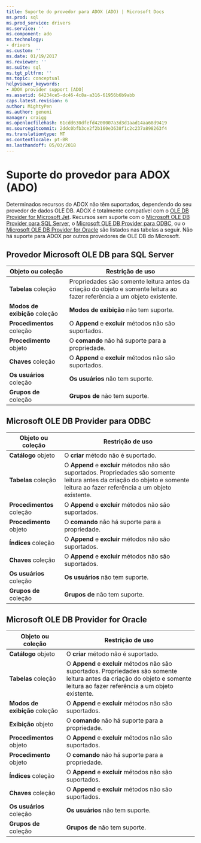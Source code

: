 ```yaml
---
title: Suporte do provedor para ADOX (ADO) | Microsoft Docs
ms.prod: sql
ms.prod_service: drivers
ms.service: ''
ms.component: ado
ms.technology:
- drivers
ms.custom: ''
ms.date: 01/19/2017
ms.reviewer: ''
ms.suite: sql
ms.tgt_pltfrm: ''
ms.topic: conceptual
helpviewer_keywords:
- ADOX provider support [ADO]
ms.assetid: 64234ce5-dc46-4c8a-a316-61956b6b9abb
caps.latest.revision: 6
author: MightyPen
ms.author: genemi
manager: craigg
ms.openlocfilehash: 61cdd630dfefd4200007a3d3d1aad14aa68d9419
ms.sourcegitcommit: 2ddc0bfb3ce2f2b160e3638f1c2c237a898263f4
ms.translationtype: MT
ms.contentlocale: pt-BR
ms.lasthandoff: 05/03/2018
---
```

# <a name="provider-support-for-adox-ado"></a>Suporte do provedor para ADOX (ADO)
Determinados recursos do ADOX não têm suportados, dependendo do seu provedor de dados OLE DB. ADOX é totalmente compatível com o [OLE DB Provider for Microsoft Jet](../../../ado/guide/appendixes/microsoft-ole-db-provider-for-microsoft-jet.md). Recursos sem suporte com o [Microsoft OLE DB Provider para SQL Server](../../../ado/guide/appendixes/microsoft-ole-db-provider-for-sql-server.md), o [Microsoft OLE DB Provider para ODBC](../../../ado/guide/appendixes/microsoft-ole-db-provider-for-odbc.md), ou o [Microsoft OLE DB Provider for Oracle](../../../ado/guide/appendixes/microsoft-ole-db-provider-for-oracle.md) são listados nas tabelas a seguir. Não há suporte para ADOX por outros provedores de OLE DB do Microsoft.  
  
## <a name="microsoft-ole-db-provider-for-sql-server"></a>Provedor Microsoft OLE DB para SQL Server  
  
|Objeto ou coleção|Restrição de uso|  
|--------------------------|-----------------------|  
|**Tabelas** coleção|Propriedades são somente leitura antes da criação do objeto e somente leitura ao fazer referência a um objeto existente.|  
|**Modos de exibição** coleção|**Modos de exibição** não tem suporte.|  
|**Procedimentos** coleção|O **Append** e **excluir** métodos não são suportados.|  
|**Procedimento** objeto|O **comando** não há suporte para a propriedade.|  
|**Chaves** coleção|O **Append** e **excluir** métodos não são suportados.|  
|**Os usuários** coleção|**Os usuários** não tem suporte.|  
|**Grupos de** coleção|**Grupos de** não tem suporte.|  
  
## <a name="microsoft-ole-db-provider-for-odbc"></a>Microsoft OLE DB Provider para ODBC  
  
|Objeto ou coleção|Restrição de uso|  
|--------------------------|-----------------------|  
|**Catálogo** objeto|O **criar** método não é suportado.|  
|**Tabelas** coleção|O **Append** e **excluir** métodos não são suportados. Propriedades são somente leitura antes da criação do objeto e somente leitura ao fazer referência a um objeto existente.|  
|**Procedimentos** coleção|O **Append** e **excluir** métodos não são suportados.|  
|**Procedimento** objeto|O **comando** não há suporte para a propriedade.|  
|**Índices** coleção|O **Append** e **excluir** métodos não são suportados.|  
|**Chaves** coleção|O **Append** e **excluir** métodos não são suportados.|  
|**Os usuários** coleção|**Os usuários** não tem suporte.|  
|**Grupos de** coleção|**Grupos de** não tem suporte.|  
  
## <a name="microsoft-ole-db-provider-for-oracle"></a>Microsoft OLE DB Provider for Oracle  
  
|Objeto ou coleção|Restrição de uso|  
|--------------------------|-----------------------|  
|**Catálogo** objeto|O **criar** método não é suportado.|  
|**Tabelas** coleção|O **Append** e **excluir** métodos não são suportados. Propriedades são somente leitura antes da criação do objeto e somente leitura ao fazer referência a um objeto existente.|  
|**Modos de exibição** coleção|O **Append** e **excluir** métodos não são suportados.|  
|**Exibição** objeto|O **comando** não há suporte para a propriedade.|  
|**Procedimentos** objeto|O **Append** e **excluir** métodos não são suportados.|  
|**Procedimento** objeto|O **comando** não há suporte para a propriedade.|  
|**Índices** coleção|O **Append** e **excluir** métodos não são suportados.|  
|**Chaves** coleção|O **Append** e **excluir** métodos não são suportados.|  
|**Os usuários** coleção|**Os usuários** não tem suporte.|  
|**Grupos de** coleção|**Grupos de** não tem suporte.|
